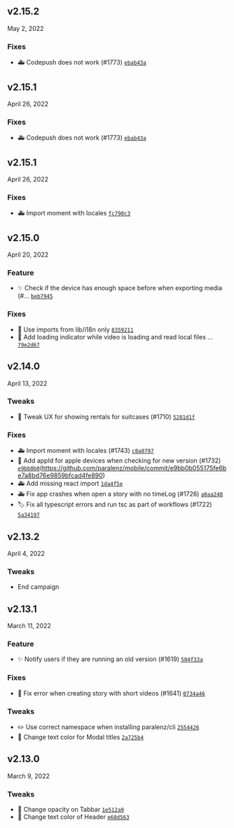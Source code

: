 ## v2.15.2
May 2, 2022

### Fixes
* 🚑️ Codepush does not work (#1773) [`ebab43a`](https://github.com/paralenz/mobile/commit/ebab43a5c0b089d2a8b1077fb8d259fad5111f0b)



## v2.15.1
April 26, 2022

### Fixes
* 🚑️ Codepush does not work (#1773) [`ebab43a`](https://github.com/paralenz/mobile/commit/ebab43a5c0b089d2a8b1077fb8d259fad5111f0b)



## v2.15.1
April 26, 2022

### Fixes
* 🚑 Import moment with locales [`fc790c3`](https://github.com/paralenz/mobile/commit/fc790c3e34b0f2650543569462284c23939a942e)



## v2.15.0
April 20, 2022

### Feature
* ✨ Check if the device has enough space before when exporting media (#… [`beb7945`](https://github.com/paralenz/mobile/commit/beb79451960298c520489a4161751228fc1c68e2)


### Fixes
* 🐛 Use imports from lib/i18n only [`8359211`](https://github.com/paralenz/mobile/commit/8359211fc78aea7ee760fcfc8925d6284bb27961)
* 🐛  Add loading indicator while video is loading and read local files … [`79e2d67`](https://github.com/paralenz/mobile/commit/79e2d67b63586653d093b398450855f579dad890)


## v2.14.0
April 13, 2022

### Tweaks
* 🔧 Tweak UX for showing rentals for suitcases (#1710) [`5281d1f`](https://github.com/paralenz/mobile/commit/5281d1f5158f1b69e33e6130fa56fe2b44f73e5a)


### Fixes
* 🚑 Import moment with locales (#1743)  [`c8a0797`](https://github.com/paralenz/mobile/commit/c8a0797248cddf1e0fcdc4e6109a6ee4ceeedcb9)
* 🐛 Add appId for apple devices when checking for new version (#1732) [`e9bb0b0`](https://github.com/paralenz/mobile/commit/e9bb0b055175fe6be7a8bd76e9859bfcad4fe890)(https://github.com/paralenz/mobile/commit/e9bb0b055175fe6be7a8bd76e9859bfcad4fe890)
* 🚑 Add missing react import [`1da4f5e`](https://github.com/paralenz/mobile/commit/1da4f5edd261cf0af77c63d056ac12b5399173aa)
* 🚑 Fix app crashes when open a story with no timeLog (#1726) [`a0aa248`](https://github.com/paralenz/mobile/commit/a0aa2483929a093dd5f943ccbf6c5ba89437ce05)
* 🏷️ Fix all typescript errors and run tsc as part of workflows (#1722) [`5a34197`](https://github.com/paralenz/mobile/commit/5a341973db799c7e29b693ccb6b905a00eefbecf)



## v2.13.2
April 4, 2022

### Tweaks
* End campaign




## v2.13.1
March 11, 2022

### Feature
* ✨ Notify users if they are running an old version (#1619) [`504f33a`](https://github.com/paralenz/mobile/commit/504f33a26a4763aea5536cdc82ddf6d536916f1c)


### Fixes
* 🐛 Fix error when creating story with short videos (#1641) [`0734a46`](https://github.com/paralenz/mobile/commit/0734a4656eb3950261bac86c7cebd0edaeafca89)


### Tweaks
* ✏️ Use correct namespace when installing paralenz/cli [`2554426`](https://github.com/paralenz/mobile/commit/255442658b62787af8564b5d711412ac1b4fb7b1)
* 💄 Change text color for Modal titles [`2a725b4`](https://github.com/paralenz/mobile/commit/2a725b4ef4298eabbb88963160a4cb4f6c5a7ac6)





## v2.13.0
March 9, 2022

### Tweaks
* 💄 Change opacity on Tabbar [`1e512a9`](https://github.com/paralenz/mobile/commit/1e512a9cc37ff804ada27f199924ba4f285f00cc)
* 💄 Change text color of Header [`e68d563`](https://github.com/paralenz/mobile/commit/e68d56360b8344568c82871c2cb8f1982f634ff6)

